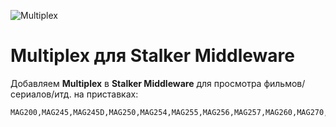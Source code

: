 ![Multiplex](http://romsat.ua/upload/medialibrary/76f/76f858053f1e5e5759e8c370d18ad527.jpg)

# Multiplex для Stalker Middleware

Добавляем **Multiplex** в **Stalker Middleware** для просмотра фильмов/сериалов/итд. на приставках:
```shell
MAG200,MAG245,MAG245D,MAG250,MAG254,MAG255,MAG256,MAG257,MAG260,MAG270,MAG275,MAG351,MAG352,AuraHD,WR320
```
